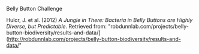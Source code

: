 Belly Button Challenge

Hulcr, J. et al. (2012) *A Jungle in There: Bacteria in Belly Buttons are Highly Diverse, but Predictable*. Retrieved from: "robdunnlab.com/projects/belly-button-biodiversity/results-and-data/](http://robdunnlab.com/projects/belly-button-biodiversity/results-and-data/"
